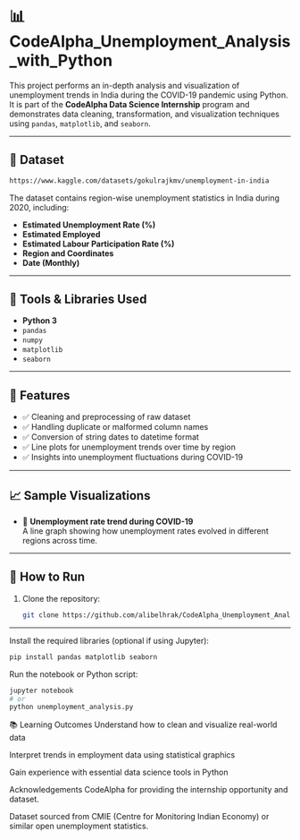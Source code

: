 # 📊 CodeAlpha_Unemployment_Analysis_with_Python

This project performs an in-depth analysis and visualization of unemployment trends in India during the COVID-19 pandemic using Python. It is part of the **CodeAlpha Data Science Internship** program and demonstrates data cleaning, transformation, and visualization techniques using `pandas`, `matplotlib`, and `seaborn`.

---

## 📁 Dataset

```bash
https://www.kaggle.com/datasets/gokulrajkmv/unemployment-in-india
```


The dataset contains region-wise unemployment statistics in India during 2020, including:

- **Estimated Unemployment Rate (%)**
- **Estimated Employed**
- **Estimated Labour Participation Rate (%)**
- **Region and Coordinates**
- **Date (Monthly)**

---

## 🧰 Tools & Libraries Used

- **Python 3**
- `pandas`
- `numpy`
- `matplotlib`
- `seaborn`

---

## 📌 Features

- ✅ Cleaning and preprocessing of raw dataset  
- ✅ Handling duplicate or malformed column names  
- ✅ Conversion of string dates to datetime format  
- ✅ Line plots for unemployment trends over time by region  
- ✅ Insights into unemployment fluctuations during COVID-19

---

## 📈 Sample Visualizations

- 📅 **Unemployment rate trend during COVID-19**  
  A line graph showing how unemployment rates evolved in different regions across time.

---

## 🚀 How to Run

1. Clone the repository:
   ```bash
   git clone https://github.com/alibelhrak/CodeAlpha_Unemployment_Analysis_with_Python.git
---
Install the required libraries (optional if using Jupyter):
 ```bash
pip install pandas matplotlib seaborn

 ```
Run the notebook or Python script:
   ```bash
jupyter notebook
# or
python unemployment_analysis.py
```
📚 Learning Outcomes
Understand how to clean and visualize real-world data

Interpret trends in employment data using statistical graphics

Gain experience with essential data science tools in Python


Acknowledgements
CodeAlpha for providing the internship opportunity and dataset.

Dataset sourced from CMIE (Centre for Monitoring Indian Economy) or similar open unemployment statistics.
